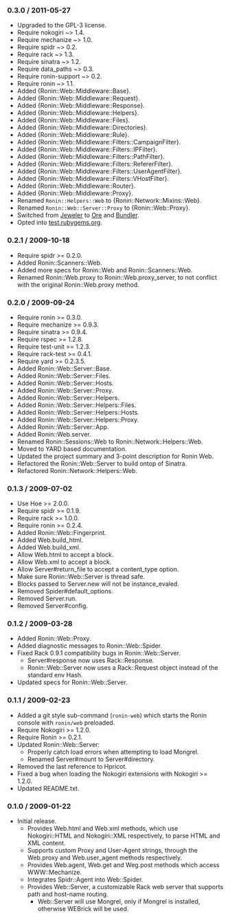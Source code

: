 ### 0.3.0 / 2011-05-27

* Upgraded to the GPL-3 license.
* Require nokogiri ~> 1.4.
* Require mechanize ~> 1.0.
* Require spidr ~> 0.2.
* Require rack ~> 1.3.
* Require sinatra ~> 1.2.
* Require data_paths ~> 0.3.
* Require ronin-support ~> 0.2.
* Require ronin ~> 1.1.
* Added {Ronin::Web::Middleware::Base}.
* Added {Ronin::Web::Middleware::Request}.
* Added {Ronin::Web::Middleware::Response}.
* Added {Ronin::Web::Middleware::Helpers}.
* Added {Ronin::Web::Middleware::Files}.
* Added {Ronin::Web::Middleware::Directories}.
* Added {Ronin::Web::Middleware::Rule}.
* Added {Ronin::Web::Middleware::Filters::CampaignFilter}.
* Added {Ronin::Web::Middleware::Filters::IPFilter}.
* Added {Ronin::Web::Middleware::Filters::PathFilter}.
* Added {Ronin::Web::Middleware::Filters::RefererFilter}.
* Added {Ronin::Web::Middleware::Filters::UserAgentFilter}.
* Added {Ronin::Web::Middleware::Filters::VHostFilter}.
* Added {Ronin::Web::Middleware::Router}.
* Added {Ronin::Web::Middleware::Proxy}.
* Renamed `Ronin::Helpers::Web` to {Ronin::Network::Mixins::Web}.
* Renamed `Ronin::Web::Server::Proxy` to {Ronin::Web::Proxy}.
* Switched from [Jeweler](https://github.com/technicalpickles/jeweler)
  to [Ore](http://github.com/ruby-ore/ore) and [Bundler](http://gembundler.com).
* Opted into [test.rubygems.org](http://test.rubygems.org/).

### 0.2.1 / 2009-10-18

* Require spidr >= 0.2.0.
* Added Ronin::Scanners::Web.
* Added more specs for Ronin::Web and Ronin::Scanners::Web.
* Renamed Ronin::Web.proxy to Ronin::Web.proxy_server, to not conflict
  with the original Ronin::Web.proxy method.

### 0.2.0 / 2009-09-24

* Require ronin >= 0.3.0.
* Require mechanize >= 0.9.3.
* Require sinatra >= 0.9.4.
* Require rspec >= 1.2.8.
* Require test-unit >= 1.2.3.
* Require rack-test >= 0.4.1.
* Require yard >= 0.2.3.5.
* Added Ronin::Web::Server::Base.
* Added Ronin::Web::Server::Files.
* Added Ronin::Web::Server::Hosts.
* Added Ronin::Web::Server::Proxy.
* Added Ronin::Web::Server::Helpers.
* Added Ronin::Web::Server::Helpers::Files.
* Added Ronin::Web::Server::Helpers::Hosts.
* Added Ronin::Web::Server::Helpers::Proxy.
* Added Ronin::Web::Server::App.
* Added Ronin::Web.server.
* Renamed Ronin::Sessions::Web to Ronin::Network::Helpers::Web.
* Moved to YARD based documentation.
* Updated the project summary and 3-point description for Ronin Web.
* Refactored the Ronin::Web::Server to build ontop of Sinatra.
* Refactored Ronin::Network::Helpers::Web.

### 0.1.3 / 2009-07-02

* Use Hoe >= 2.0.0.
* Require spidr >= 0.1.9.
* Require rack >= 1.0.0.
* Require ronin >= 0.2.4.
* Added Ronin::Web::Fingerprint.
* Added Web.build_html.
* Added Web.build_xml.
* Allow Web.html to accept a block.
* Allow Web.xml to accept a block.
* Allow Server#return_file to accept a content_type option.
* Make sure Ronin::Web::Server is thread safe.
* Blocks passed to Server.new will not be instance_evaled.
* Removed Spider#default_options.
* Removed Server.run.
* Removed Server#config.

### 0.1.2 / 2009-03-28

* Added Ronin::Web::Proxy.
* Added diagnostic messages to Ronin::Web::Spider.
* Fixed Rack 0.9.1 compatibility bugs in Ronin::Web::Server.
  * Server#response now uses Rack::Response.
  * Ronin::Web::Server now uses a Rack::Request object instead of the
    standard env Hash.
* Updated specs for Ronin::Web::Server.

### 0.1.1 / 2009-02-23

* Added a git style sub-command (`ronin-web`) which starts the Ronin
  console with `ronin/web` preloaded.
* Require Nokogiri >= 1.2.0.
* Require Ronin >= 0.2.1.
* Updated Ronin::Web::Server:
  * Properly catch load errors when attempting to load Mongrel.
  * Renamed Server#mount to Server#directory.
* Removed the last reference to Hpricot.
* Fixed a bug when loading the Nokogiri extensions with Nokogiri >= 1.2.0.
* Updated README.txt.

### 0.1.0 / 2009-01-22

* Initial release.
  * Provides Web.html and Web.xml methods, which use Nokogiri::HTML and
    Nokogiri::XML respectively, to parse HTML and XML content.
  * Supports custom Proxy and User-Agent strings, through
    the Web.proxy and Web.user_agent methods respectively.
  * Provides Web.agent, Web.get and Weg.post methods which access
    WWW::Mechanize.
  * Integrates Spidr::Agent into Web::Spider.
  * Provides Web::Server, a customizable Rack web server that supports path
    and host-name routing.
    * Web::Server will use Mongrel, only if Mongrel is installed, otherwise
      WEBrick will be used.

